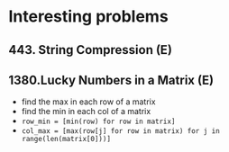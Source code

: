# Interesting problems

## 443. String Compression \(E\)

## 1380.Lucky Numbers in a Matrix \(E\)

* find the max in each row of a matrix
* find the min in each col of a matrix
* `row_min = [min(row) for row in matrix]`
* `col_max = [max(row[j] for row in matrix) for j in range(len(matrix[0]))]`

